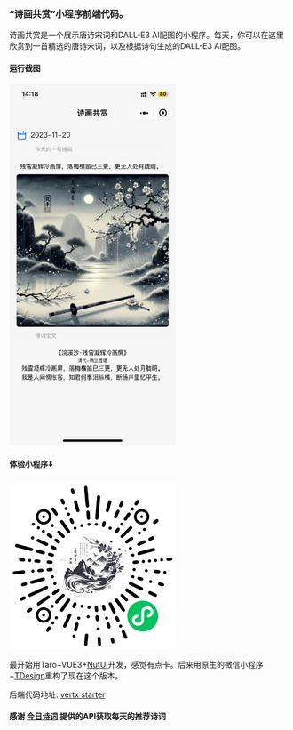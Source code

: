 ### “诗画共赏”小程序前端代码。
诗画共赏是一个展示唐诗宋词和DALL-E3 AI配图的小程序。每天，你可以在这里欣赏到一首精选的唐诗宋词，以及根据诗句生成的DALL-E3 AI配图。
#### 运行截图
<img src="./assets/screen_shot.jpeg" alt="诗画共赏" width=300px/>

#### 体验小程序⬇️
<img src="./assets/gh_71c17530cffe_1280.jpg" alt="诗画共赏" width=300px/>

最开始用Taro+VUE3+[NutUI](https://nutui.jd.com/taro/vue/4x/#/zh-CN/guide/intro)开发，感觉有点卡。后来用原生的微信小程序+[TDesign](https://tdesign.tencent.com/miniprogram/overview)重构了现在这个版本。

后端代码地址: [vertx starter](https://github.com/yangchuang/vertx-starter)

#### 感谢 [今日诗词](https://www.jinrishici.com/) 提供的API获取每天的推荐诗词